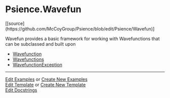 # <a id="Psience.Wavefun">Psience.Wavefun</a> 
<div class="docs-source-link" markdown="1">
[[source](https://github.com/McCoyGroup/Psience/blob/edit/Psience/Wavefun)]
</div>
    
Wavefun provides a basic framework for working with Wavefunctions that can be subclassed and built upon

  - [Wavefunction](Wavefun/Wavefunctions/Wavefunction.md)
  - [Wavefunctions](Wavefun/Wavefunctions/Wavefunctions.md)
  - [WavefunctionException](Wavefun/Wavefunctions/WavefunctionException.md)





___

[Edit Examples](https://github.com/McCoyGroup/Psience/edit/edit/ci/examples/ci/docs/Psience/Wavefun.md) or 
[Create New Examples](https://github.com/McCoyGroup/Psience/new/edit/?filename=ci/examples/ci/docs/Psience/Wavefun.md) <br/>
[Edit Template](https://github.com/McCoyGroup/Psience/edit/edit/ci/docs/ci/docs/Psience/Wavefun.md) or 
[Create New Template](https://github.com/McCoyGroup/Psience/new/edit/?filename=ci/docs/templates/ci/docs/Psience/Wavefun.md) <br/>
[Edit Docstrings](https://github.com/McCoyGroup/Psience/edit/edit/Psience/Wavefun/__init__.py?message=Update%20Docs)